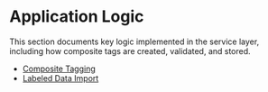 # Application Logic

This section documents key logic implemented in the service layer, including how composite tags are created, validated, and stored.

- [Composite Tagging](./composite_tagging.md)
- [Labeled Data Import](./labeled_data_import.md)
